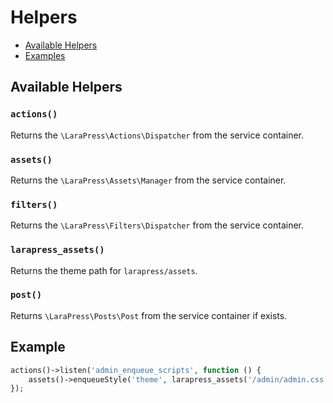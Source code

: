 # Helpers

- [Available Helpers](#available-helpers)
- [Examples](#examples)

## Available Helpers

### `actions()`

Returns the `\LaraPress\Actions\Dispatcher` from the service container.

### `assets()`

Returns the `\LaraPress\Assets\Manager` from the service container.

### `filters()`

Returns the `\LaraPress\Filters\Dispatcher` from the service container. 

### `larapress_assets()`

Returns the theme path for `larapress/assets`.

### `post()`

Returns `\LaraPress\Posts\Post` from the service container if exists.

## Example

```php
actions()->listen('admin_enqueue_scripts', function () {
    assets()->enqueueStyle('theme', larapress_assets('/admin/admin.css'));
});
```
